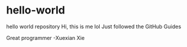 # hello-world
hello world repository
Hi, this is me lol
Just followed the GitHub Guides

Great programmer -Xuexian Xie
